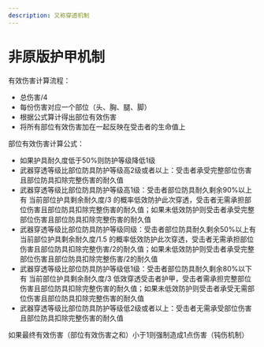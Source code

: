 ```yaml
---
description: 又称穿透机制
---
```


# 非原版护甲机制

有效伤害计算流程：

* 总伤害/4
* 每份伤害对应一个部位（头、胸、腿、脚）
* 根据公式算计得出部位有效伤害
* 将所有部位有效伤害加在一起反映在受击者的生命值上

部位有效伤害计算公式：

* 如果护具耐久度低于50%则防护等级降低1级
* 武器穿透等级比部位防具防护等级高2级或者以上：受击者承受完整部位伤害且部位防具扣除完整伤害的耐久值
* 武器穿透等级比部位防具防护等级高1级：受击者部位防具耐久剩余90%以上有 当前部位护具剩余耐久度/3 的概率低效防护此次穿透，受击者无需承担部位伤害且部位防具扣除完整伤害的耐久值；如果未低效防护则受击者承受完整部位伤害且部位防具扣除完整伤害的耐久值
* 武器穿透等级比部位防具防护等级同级：受击者部位防具耐久剩余50%以上有 当前部位护具剩余耐久度/1.5 的概率低效防护此次穿透，受击者无需承担部位伤害且部位防具扣除完整伤害/2的耐久值；如果未低效防护则受击者承受完整部位伤害且部位防具扣除完整伤害/2的耐久值
* 武器穿透等级比部位防具防护等级低1级：受击者部位防具耐久剩余80%以下有 当前部位护具剩余耐久度/3 低效穿透受击者护甲，受击者需承担完整部位伤害且部位防具扣除完整伤害的耐久值；如果未低效防护则受击者承受无需部位伤害且部位防具扣除完整伤害的耐久值
* 武器穿透等级比部位防具防护等级低2级或者以上：受击者无需承受部位伤害且部位防具扣除完整伤害的耐久值

如果最终有效伤害（部位有效伤害之和）小于1则强制造成1点伤害（钝伤机制）

